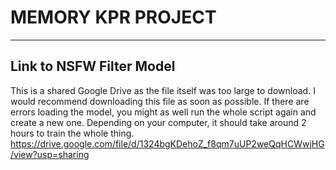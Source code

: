 # MEMORY KPR PROJECT

---

## Link to NSFW Filter Model

This is a shared Google Drive as the file itself was too large to download. I would recommend downloading this file as soon as possible. If there are errors loading the model, you might as well run the whole script again and create a new one. Depending on your computer, it should take around 2 hours to train the whole thing.  https://drive.google.com/file/d/1324bgKDehoZ_f8qm7uUP2weQqHCWwjHG/view?usp=sharing
